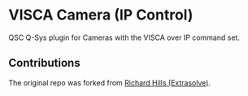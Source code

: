 # VISCA Camera (IP Control)
QSC Q-Sys plugin for Cameras with the VISCA over IP command set.

## Contributions
The original repo was forked from [Richard Hills (Extrasolve)](https://bitbucket.org/Extrasolve/visca_ip).